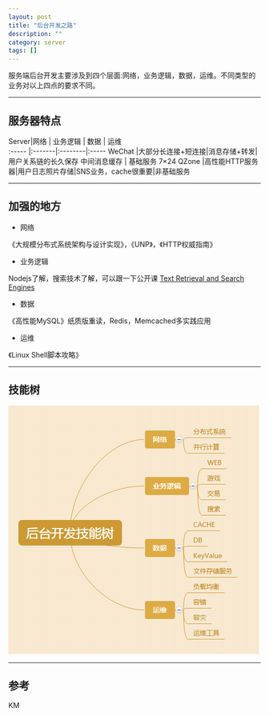 ```yaml
---
layout: post
title: "后台开发之路"
description: ""
category: server
tags: []
---
```


服务端后台开发主要涉及到四个层面:网络，业务逻辑，数据，运维。不同类型的业务对以上四点的要求不同。

-----------------------------

## 服务器特点


Server|网络       | 业务逻辑       | 数据 | 运维        
:----- |:-------|:--------|:-----
WeChat  |大部分长连接+短连接|消息存储+转发| 用户关系链的长久保存 中间消息缓存 | 基础服务 7×24
QZone |高性能HTTP服务器|用户日志照片存储|SNS业务，cache很重要|非基础服务

----------------------------

## 加强的地方

* 网络

《大规模分布式系统架构与设计实现》，《UNP》，《HTTP权威指南》

* 业务逻辑

Nodejs了解，搜索技术了解，可以跟一下公开课 [Text Retrieval and Search Engines](https://zh.coursera.org/course/textretrieval)

* 数据

《高性能MySQL》纸质版重读，Redis，Memcached多实践应用

* 运维

《Linux Shell脚本攻略》

------------------------------

## 技能树

![图片](/assets/images/serverTree.png)

------------------------------

## 参考

KM




